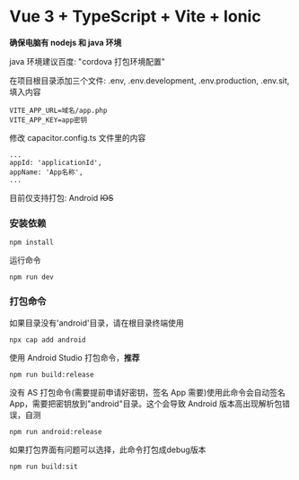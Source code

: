 # Vue 3 + TypeScript + Vite + Ionic

**确保电脑有 nodejs 和 java 环境**

java 环境建议百度: "cordova 打包环境配置"

在项目根目录添加三个文件: .env, .env.development, .env.production, .env.sit, 填入内容

```
VITE_APP_URL=域名/app.php
VITE_APP_KEY=app密钥
```

修改 capacitor.config.ts 文件里的内容

```
...
appId: 'applicationId',
appName: 'App名称',
...
```

目前仅支持打包: Android ~~IOS~~

### 安装依赖

```
npm install
```

运行命令

```
npm run dev
```

### 打包命令

如果目录没有'android'目录，请在根目录终端使用

```
npx cap add android
```

使用 Android Studio 打包命令，**推荐**

```
npm run build:release
```

没有 AS 打包命令(需要提前申请好密钥，签名 App 需要)使用此命令会自动签名 App，需要把密钥放到"android"目录。这个会导致 Android 版本高出现解析包错误，自测

```
npm run android:release
```

如果打包界面有问题可以选择，此命令打包成debug版本
```
npm run build:sit
```